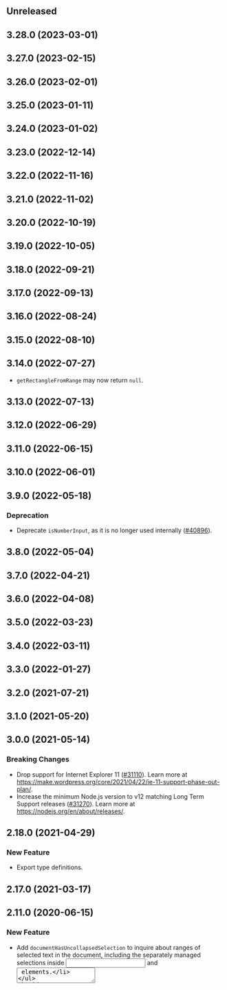 <!-- Learn how to maintain this file at https://github.com/WordPress/gutenberg/tree/HEAD/packages#maintaining-changelogs. -->

## Unreleased

## 3.28.0 (2023-03-01)

## 3.27.0 (2023-02-15)

## 3.26.0 (2023-02-01)

## 3.25.0 (2023-01-11)

## 3.24.0 (2023-01-02)

## 3.23.0 (2022-12-14)

## 3.22.0 (2022-11-16)

## 3.21.0 (2022-11-02)

## 3.20.0 (2022-10-19)

## 3.19.0 (2022-10-05)

## 3.18.0 (2022-09-21)

## 3.17.0 (2022-09-13)

## 3.16.0 (2022-08-24)

## 3.15.0 (2022-08-10)

## 3.14.0 (2022-07-27)

- `getRectangleFromRange` may now return `null`.

## 3.13.0 (2022-07-13)

## 3.12.0 (2022-06-29)

## 3.11.0 (2022-06-15)

## 3.10.0 (2022-06-01)

## 3.9.0 (2022-05-18)

### Deprecation

- Deprecate `isNumberInput`, as it is no longer used internally ([#40896](https://github.com/WordPress/gutenberg/pull/40896)).

## 3.8.0 (2022-05-04)

## 3.7.0 (2022-04-21)

## 3.6.0 (2022-04-08)

## 3.5.0 (2022-03-23)

## 3.4.0 (2022-03-11)

## 3.3.0 (2022-01-27)

## 3.2.0 (2021-07-21)

## 3.1.0 (2021-05-20)

## 3.0.0 (2021-05-14)

### Breaking Changes

-   Drop support for Internet Explorer 11 ([#31110](https://github.com/WordPress/gutenberg/pull/31110)). Learn more at https://make.wordpress.org/core/2021/04/22/ie-11-support-phase-out-plan/.
-   Increase the minimum Node.js version to v12 matching Long Term Support releases ([#31270](https://github.com/WordPress/gutenberg/pull/31270)). Learn more at https://nodejs.org/en/about/releases/.

## 2.18.0 (2021-04-29)

### New Feature

-   Export type definitions.

## 2.17.0 (2021-03-17)

## 2.11.0 (2020-06-15)

### New Feature

-   Add `documentHasUncollapsedSelection` to inquire about ranges of selected text in the document, including the separately managed selections inside <input> and <textarea> elements.

## 2.10.0 (2020-05-28)

### New Feature

-   Add `documentHasTextSelection` to inquire specifically about ranges of selected text, in addition to the existing `documentHasSelection`.

## 2.1.0 (2019-03-06)

### Bug Fix

-   Update `isHorizontalEdge` to account for empty text nodes.
-   `tabbables.find` considers at most a single radio input for a given name. The checked input is given priority, falling back to the first in the tabindex-sorted set if there is no checked input.

## 2.0.8 (2019-01-03)

## 2.0.7 (2018-11-20)

## 2.0.6 (2018-11-09)

## 2.0.5 (2018-11-09)

## 2.0.4 (2018-10-19)

## 2.0.3 (2018-10-18)

## 2.0.0 (2018-09-05)

### Breaking Change

-   Change how required built-ins are polyfilled with Babel 7 ([#9171](https://github.com/WordPress/gutenberg/pull/9171)). If you're using an environment that has limited or no support for ES2015+ such as lower versions of IE then using [core-js](https://github.com/zloirock/core-js) or [@babel/polyfill](https://babeljs.io/docs/en/next/babel-polyfill) will add support for these methods.

